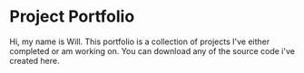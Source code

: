 # Project Portfolio
Hi, my name is Will. This portfolio is a collection of projects I've either completed or am working on.
You can download any of the source code i've created here.
